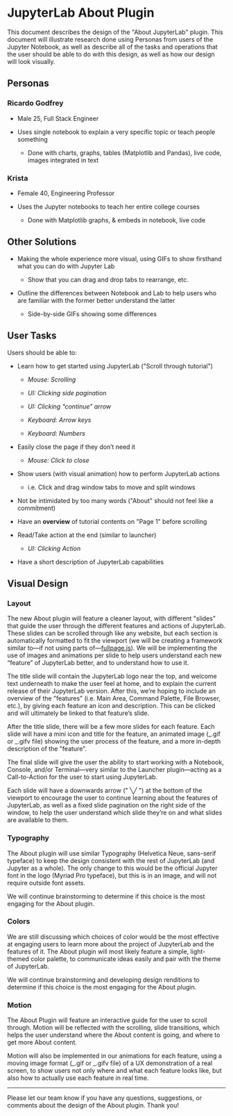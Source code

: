 # JupyterLab About Plugin

This document describes the design of the "About JupyterLab" plugin. This document will illustrate research done using Personas from users of the Jupyter Notebook, as well as describe all of the tasks and operations that the user should be able to do with this design, as well as how our design will look visually.

## Personas

### Ricardo Godfrey

- Male 25, Full Stack Engineer

- Uses single notebook to explain a very specific topic or teach people something

  - Done with charts, graphs, tables (Matplotlib and Pandas), live code, images integrated in text

### Krista

- Female 40, Engineering Professor

- Uses the Jupyter notebooks to teach her entire college courses

  - Done with Matplotlib graphs, & embeds in notebook, live code

## Other Solutions

- Making the whole experience more visual, using GIFs to show firsthand what you can do with Jupyter Lab

  - Show that you can drag and drop tabs to rearrange, etc.

- Outline the differences between Notebook and Lab to help users who are familiar with the former better understand the latter

  - Side-by-side GIFs showing some differences

## User Tasks

Users should be able to:

- Learn how to get started using JupyterLab ("Scroll through tutorial")

  - _Mouse: Scrolling_

  - _UI: Clicking side pagination_

  - _UI: Clicking "continue" arrow_

  - _Keyboard: Arrow keys_

  - _Keyboard: Numbers_

- Easily close the page if they don’t need it

  - _Mouse: Click to close_

- Show users (with visual animation) how to perform JupyterLab actions

  - i.e. Click and drag window tabs to move and split windows

- Not be intimidated by too many words ("About" should not feel like a commitment)

- Have an **overview** of tutorial contents on "Page 1" before scrolling

- Read/Take action at the end (similar to launcher)

  - _UI: Clicking Action_

- Have a short description of JupyterLab capabilities

## Visual Design

### Layout

The new About plugin will feature a cleaner layout, with different "slides" that guide the user through the different features and actions of JupyterLab. These slides can be scrolled through like any website, but each section is automatically formatted to fit the viewport (we will be creating a framework similar to—if not using parts of—[fullpage.js](https://alvarotrigo.com/fullPage/)). We will be implementing the use of images and animations per slide to help users understand each new “feature” of JupyterLab better, and to understand how to use it.

The title slide will contain the JupyterLab logo near the top, and welcome text underneath to make the user feel at home, and to explain the current release of their JupyterLab version. After this, we’re hoping to include an overview of the "features" (i.e. Main Area, Command Palette, File Browser, etc.), by giving each feature an icon and description. This can be clicked and will ultimately be linked to that feature’s slide.

After the title slide, there will be a few more slides for each feature. Each slide will have a mini icon and title for the feature, an animated image (\_.gif or \_.gifv file) showing the user process of the feature, and a more in-depth description of the "feature".

The final slide will give the user the ability to start working with a Notebook, Console, and/or Terminal—very similar to the Launcher plugin—acting as a Call-to-Action for the user to start using JupyterLab.

Each slide will have a downwards arrow (" ╲╱ ") at the bottom of the viewport to encourage the user to continue learning about the features of JupyterLab, as well as a fixed slide pagination on the right side of the window, to help the user understand which slide they’re on and what slides are available to them.

### Typography

The About plugin will use similar Typography (Helvetica Neue, sans-serif typeface) to keep the design consistent with the rest of JupyterLab (and Jupyter as a whole). The only change to this would be the official Jupyter font in the logo (Myriad Pro typeface), but this is in an image, and will not require outside font assets.

We will continue brainstorming to determine if this choice is the most engaging for the About plugin.

### Colors

We are still discussing which choices of color would be the most effective at engaging users to learn more about the project of JupyterLab and the features of it. The About plugin will most likely feature a simple, light-themed color palette, to communicate ideas easily and pair with the theme of JupyterLab.

We will continue brainstorming and developing design renditions to determine if this choice is the most engaging for the About plugin.

### Motion

The About Plugin will feature an interactive guide for the user to scroll through. Motion will be reflected with the scrolling, slide transitions, which helps the user understand where the About content is going, and where to get more About content.

Motion will also be implemented in our animations for each feature, using a moving image format (\_.gif or \_.gifv file) of a UX demonstration of a real screen, to show users not only where and what each feature looks like, but also how to actually use each feature in real time.

______________________________________________________________________

Please let our team know if you have any questions, suggestions, or comments about the design of the About plugin. Thank you!
